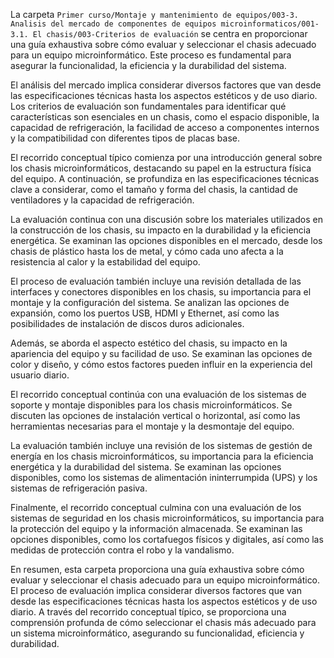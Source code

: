 La carpeta `Primer curso/Montaje y mantenimiento de equipos/003-3. Analisis del mercado de componentes de equipos microinformaticos/001-3.1. El chasis/003-Criterios de evaluación` se centra en proporcionar una guía exhaustiva sobre cómo evaluar y seleccionar el chasis adecuado para un equipo microinformático. Este proceso es fundamental para asegurar la funcionalidad, la eficiencia y la durabilidad del sistema.

El análisis del mercado implica considerar diversos factores que van desde las especificaciones técnicas hasta los aspectos estéticos y de uso diario. Los criterios de evaluación son fundamentales para identificar qué características son esenciales en un chasis, como el espacio disponible, la capacidad de refrigeración, la facilidad de acceso a componentes internos y la compatibilidad con diferentes tipos de placas base.

El recorrido conceptual típico comienza por una introducción general sobre los chasis microinformáticos, destacando su papel en la estructura física del equipo. A continuación, se profundiza en las especificaciones técnicas clave a considerar, como el tamaño y forma del chasis, la cantidad de ventiladores y la capacidad de refrigeración.

La evaluación continua con una discusión sobre los materiales utilizados en la construcción de los chasis, su impacto en la durabilidad y la eficiencia energética. Se examinan las opciones disponibles en el mercado, desde los chasis de plástico hasta los de metal, y cómo cada uno afecta a la resistencia al calor y la estabilidad del equipo.

El proceso de evaluación también incluye una revisión detallada de las interfaces y conectores disponibles en los chasis, su importancia para el montaje y la configuración del sistema. Se analizan las opciones de expansión, como los puertos USB, HDMI y Ethernet, así como las posibilidades de instalación de discos duros adicionales.

Además, se aborda el aspecto estético del chasis, su impacto en la apariencia del equipo y su facilidad de uso. Se examinan las opciones de color y diseño, y cómo estos factores pueden influir en la experiencia del usuario diario.

El recorrido conceptual continúa con una evaluación de los sistemas de soporte y montaje disponibles para los chasis microinformáticos. Se discuten las opciones de instalación vertical o horizontal, así como las herramientas necesarias para el montaje y la desmontaje del equipo.

La evaluación también incluye una revisión de los sistemas de gestión de energía en los chasis microinformáticos, su importancia para la eficiencia energética y la durabilidad del sistema. Se examinan las opciones disponibles, como los sistemas de alimentación ininterrumpida (UPS) y los sistemas de refrigeración pasiva.

Finalmente, el recorrido conceptual culmina con una evaluación de los sistemas de seguridad en los chasis microinformáticos, su importancia para la protección del equipo y la información almacenada. Se examinan las opciones disponibles, como los cortafuegos físicos y digitales, así como las medidas de protección contra el robo y la vandalismo.

En resumen, esta carpeta proporciona una guía exhaustiva sobre cómo evaluar y seleccionar el chasis adecuado para un equipo microinformático. El proceso de evaluación implica considerar diversos factores que van desde las especificaciones técnicas hasta los aspectos estéticos y de uso diario. A través del recorrido conceptual típico, se proporciona una comprensión profunda de cómo seleccionar el chasis más adecuado para un sistema microinformático, asegurando su funcionalidad, eficiencia y durabilidad.
